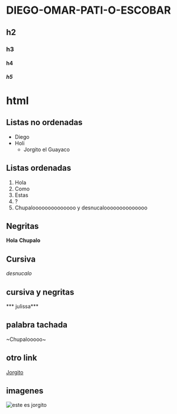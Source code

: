 # DIEGO-OMAR-PATI-O-ESCOBAR
## h2 
### h3
#### h4
##### h5
<h1> html </h1>

## Listas no ordenadas
- Diego
- Holi
   - Jorgito el Guayaco   

## Listas ordenadas
1. Hola
2. Como 
3. Estas
4. ?
5. Chupaloooooooooooooo y desnucaloooooooooooooo

## Negritas
**Hola**
**Chupalo**

## Cursiva
*desnucalo*

## cursiva y negritas
*** julissa***

## palabra tachada
~Chupalooooo~

## otro link
[Jorgito](https://www.youtube.com/watch?v=vUzzwVH2AsU)

## imagenes
![este es jorgito](https://i.ytimg.com/vi/vUzzwVH2AsU/maxresdefault.jpg)
